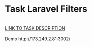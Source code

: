 # Task Laravel Filters
<br>
<a target="_blank" href="https://docs.google.com/document/d/1HP2HmQlCaToSmnjJD5_G_1yeoNVxicCj0U6MDZC63qw/edit?usp=sharing">LINK TO TASK DESCRIPTION</a>
<br>
<br>
Demo http://173.249.2.81:3002/
